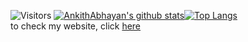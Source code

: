 ![Visitors](https://api.ghprofile.me/view?username=AnkithAbhayan&label=profile_views)
[![AnkithAbhayan's github stats](https://github-readme-stats.vercel.app/api?username=AnkithAbhayan&show_icons=true&theme=merko)](https://github.com/AnkithAbhayan/github-readme-stats)[![Top Langs](https://github-readme-stats.vercel.app/api/top-langs/?username=AnkithAbhayan)](https://github.com/AnkithAbhayan/AnkithAbhayan)  
to check my website, click [here](https://www.youtube.com/watch?v=j5a0jTc9S10) 

